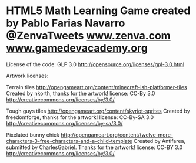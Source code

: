 HTML5 Math Learning Game created by Pablo Farias Navarro
@ZenvaTweets
www.zenva.com
www.gamedevacademy.org
==================================================
License of the code: GLP 3.0    http://opensource.org/licenses/gpl-3.0.html

Artwork licenses:

Terrain tiles http://opengameart.org/content/minecraft-ish-platformer-tiles
Created by nkorth, thanks for the artwork!
license: CC-By 3.0 http://creativecommons.org/licenses/by/3.0/

Tough guys tiles http://opengameart.org/content/skyriot-sprites
Created by freedomforge, thanks for the artwork!
license: CC-By-SA 3.0 http://creativecommons.org/licenses/by-sa/3.0/

Pixelated bunny chick http://opengameart.org/content/twelve-more-characters-3-free-characters-and-a-child-template
Created by Antifarea, submitted by CharlesGabriel. Thanks for the artwork!
license: CC-BY 3.0 http://creativecommons.org/licenses/by/3.0/
